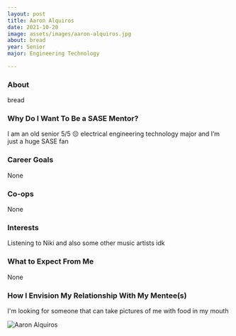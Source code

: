 ```yaml
---
layout: post
title: Aaron Alquiros 
date: 2021-10-20
image: assets/images/aaron-alquiros.jpg
about: bread
year: Senior
major: Engineering Technology

---
```


### About

bread

### Why Do I Want To Be a SASE Mentor?

I am an old senior 5/5 😔 electrical engineering technology major and I’m just a huge SASE fan

### Career Goals

None

### Co-ops

None

### Interests

Listening to Niki and also some other music artists idk

### What to Expect From Me

None

### How I Envision My Relationship With My Mentee(s) 

I'm looking for someone that can take pictures of me with food in my mouth

<div class="text-center my-5">
    <img src="https://sase-drexel.github.io/mentorship-2021/assets/images/aaron-alquiros.jpg" alt="Aaron Alquiros" class="rounded post-img" />
</div>
